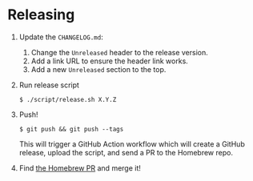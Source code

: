 # Releasing

1. Update the `CHANGELOG.md`:
    1. Change the `Unreleased` header to the release version.
    2. Add a link URL to ensure the header link works.
    3. Add a new `Unreleased` section to the top.

2. Run release script

   ```
   $ ./script/release.sh X.Y.Z
   ```

3. Push!

   ```
   $ git push && git push --tags
   ```

   This will trigger a GitHub Action workflow which will create a GitHub release, upload the
   script, and send a PR to the Homebrew repo.

5. Find [the Homebrew PR](https://github.com/jdsingh/homebrew-repo/pulls) and merge it!
